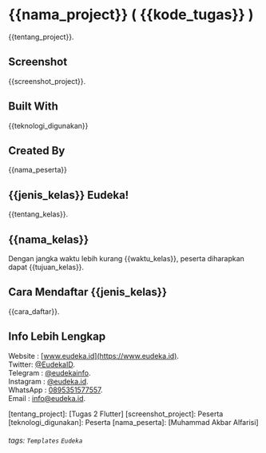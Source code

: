 # {{nama_project}} ( {{kode_tugas}} )
{{tentang_project}}.

## Screenshot
{{screenshot_project}}.

## Built With
{{teknologi_digunakan}}

## Created By
{{nama_peserta}}

## {{jenis_kelas}} Eudeka!
{{tentang_kelas}}.

## {{nama_kelas}}
Dengan jangka waktu lebih kurang {{waktu_kelas}}, peserta diharapkan dapat {{tujuan_kelas}}.

## Cara Mendaftar {{jenis_kelas}}
{{cara_daftar}}.

## Info Lebih Lengkap
Website : [www.eudeka.id](https://www.eudeka.id).  
Twitter: [@EudekaID](https://twitter.com/EudekaID).  
Telegram : [@eudekainfo](https://t.me/eudekainfo).  
Instagram : [@eudeka.id](https://instagram.com/eudeka.id).  
WhatsApp : [0895351577557](https://wa.me/62895351577557).  
Email : [info@eudeka.id](mailto:info@eudeka.id).  

[nama_project]: [Merdeka]
[tentang_project]: [Tugas 2 Flutter]
[screenshot_project]: Peserta
[teknologi_digunakan]: Peserta
[nama_peserta]: [Muhammad Akbar Alfarisi]

[kode_tugas]: Eudeka
[jenis_kelas]: Eudeka
[nama_kelas]: Eudeka
[tentang_kelas]: Eudeka
[waktu_kelas]: Eudeka
[tujuan_kelas]: Eudeka
[cara_daftar]: Eudeka
[kode_kelas]: Eudeka

###### tags: `Templates` `Eudeka`
